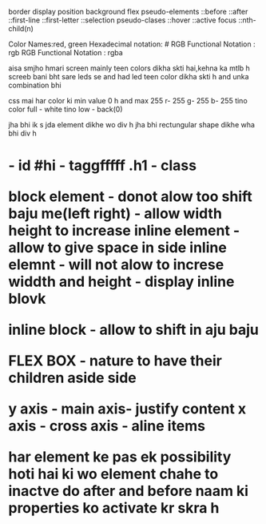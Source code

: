 border
display
position
background
flex
pseudo-elements
        ::before
        ::after
        ::first-line
        ::first-letter
        ::selection
pseudo-clases
        ::hover
        ::active
        focus
        ::nth-child(n)


Color Names:red, green
Hexadecimal notation: #
RGB Functional Notation : rgb
RGB Functional Notation : rgba

aisa smjho hmari screen mainly teen colors dikha skti hai,kehna ka mtlb h screeb bani  bht sare leds se and had led teen color dikha skti h and unka combination bhi


css mai har color ki min value 0 h and max 255
r- 255
g- 255
b- 255
 tino color full - white
tino low - back(0)











jha bhi ik s jda element dikhe wo div h
jha bhi rectungular shape dikhe wha bhi div h


<h1> - id #hi - taggfffff
.h1 - class

block element - donot alow too shift baju me(left right) - allow width height to increase
inline element - allow to give space in side 
inline elemnt - will not alow to increse widdth and height - display inline blovk

inline block - allow to shift in aju baju

FLEX BOX -  nature to have their children aside side

y axis - main axis- justify content
x axis - cross axis - aline items

har element ke pas ek possibility hoti hai ki wo element chahe to inactve do after and before naam ki properties ko activate kr skra h